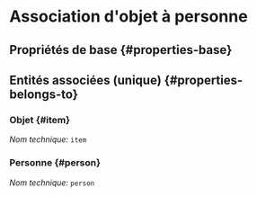 # Association d'objet à personne
<!--- THIS FILE IS GENERATED PLEASE DO NOT EDIT IT DIRECTLY --->



<OH code="itemToPerson"/>


## Propriétés de base {#properties-base}



## Entités associées (unique) {#properties-belongs-to}

### Objet {#item}



*Nom technique:* ```item```
<PH code="itemToPerson:item"/>

### Personne {#person}



*Nom technique:* ```person```
<PH code="itemToPerson:person"/>





